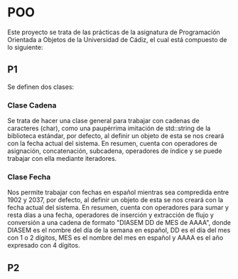 # POO
Este proyecto se trata de las prácticas de la asignatura de Programación Orientada a Objetos de la Universidad de Cádiz, el cual está compuesto de lo siguiente:

## P1
Se definen dos clases:
### Clase Cadena
Se trata de hacer una clase general para trabajar con cadenas de caracteres (char), como una paupérrima imitación de std::string de la biblioteca estándar, por defecto, al definir un objeto de esta se nos creará con la fecha actual del sistema. En resumen, cuenta con operadores de asignación, concatenación, subcadena, operadores de índice y se puede trabajar con ella mediante iteradores.
### Clase Fecha
Nos permite trabajar  con fechas en español mientras sea compredida entre 1902 y 2037, por defecto, al definir un objeto de esta se nos creará con la fecha actual del sistema. En resumen, cuenta con operadores para sumar y resta días a una fecha, operadores de inserción y extracción de flujo y conversión a una cadena de formato "DIASEM DD de MES de AAAA", donde DIASEM es el nombre del día de la semana en español, DD es el día del mes con 1 o 2 dígitos, MES es el nombre del mes en español y AAAA es el año expresado con 4 dígitos. 

## P2
